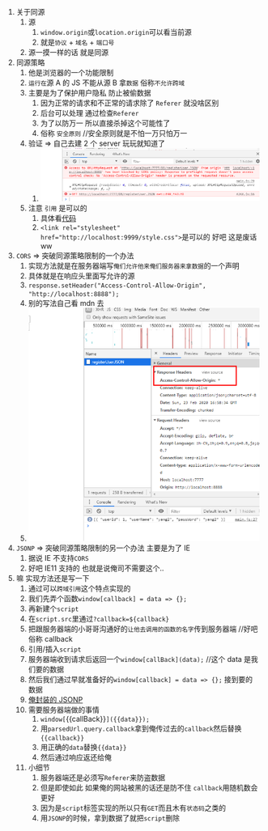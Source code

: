 1. 关于同源
   1. 源
      1. `window.origin`或`location.origin`可以看当前源
      2. 就是`协议` + `域名` + `端口号`
   2. 源一摸一样的话 就是同源
2. 同源策略
   1. 他是浏览器的一个功能限制
   2. `运行在`源 A 的 JS 不能从源 B 拿`数据` 俗称`不允许跨域`
   3. 主要是为了保护用户隐私 防止被偷数据
      1. 因为正常的请求和不正常的请求除了 `Referer` 就没啥区别
      2. 后台可以处理 通过检查`Referer`
      3. 为了以防万一 所以直接杀掉这个可能性了
      4. 俗称 `安全原则` //安全原则就是不怕一万只怕万一
   4. 验证 => 自己去建 2 个 server 玩玩就知道了
      1. ![](2020-02-24-01-15-37.png)
   5. 注意 `引用` 是可以的
      1. 具体看[代码](./hacker/public/main.js)
      2. `<link rel="stylesheet" href="http://localhost:9999/style.css">`是可以的 好吧 这是废话 ww
3. `CORS` => 突破同源策略限制的一个办法
   1. 实现方法就是在服务器端写`俺们允许他来俺们服务器来拿数据`的一个声明
   2. 具体就是在响应头里面写允许的源
   3. `response.setHeader("Access-Control-Allow-Origin", "http://localhost:8888");`
   4. 别的写法自己看 mdn 去
   5. ![](2020-02-24-01-59-37.png)
4. `JSONP` => 突破同源策略限制的另一个办法 主要是为了 IE
   1. 据说 IE 不支持`CORS`
   2. 好吧 IE11 支持的 也就是说俺司不需要这个..
5. 嘛 实现方法还是写一下
   1. 通过可以`跨域引用`这个特点实现的
   2. 我们先弄个函数`window[callback] = data => {};`
   3. 再新建个`script`
   4. 在`script.src`里通过`?callback=${callback}`
   5. 把跟服务器端的小哥哥沟通好的`让他去调用的函数的名字`传到服务器端 //好吧俗称 callback
   6. 引用/插入`script`
   7. 服务器端收到请求后返回一个`window[callBack](data);` //这个 data 是我们要的数据
   8. 然后我们通过早就准备好的`window[callback] = data => {};` 接到要的数据
   9. [俺封装的 JSONP](./hacker/public/JSONP.js)
   10. 需要服务器端做的事情
       1. `window[`{{callBack}}`]({{data}});`
       2. 用`parsedUrl.query.callback`拿到俺传过去的`callback`然后替换`{{callback}}`
       3. 用正确的`data`替换`{{data}}`
       4. 然后通过响应返还给俺
   11. 小细节
       1. 服务器端还是必须写`Referer`来防盗数据
       2. 但是即使如此 如果俺的网站被黑的话还是防不住 `callback`用随机数会更好
       3. 因为是`script`标签实现的所以只有`GET`而且木有`状态码`之类的
       4. 用`JSONP`的时候，拿到数据了就把`script`删除
